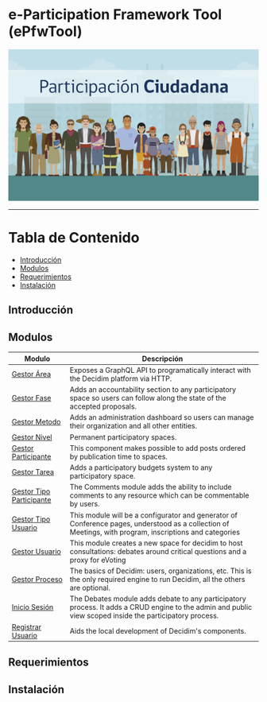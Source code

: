 # e-Participation Framework Tool  (ePfwTool)
<img src="https://github.com/FatalFuryDeveloper/ePfwTool/blob/master/Aplicacion/webapp/recursos/imagenes/logo.jpg" alt="ePfwTool" width="800">

---

# Tabla de Contenido
* [Introducción](#introduccion)
* [Modulos](#modulos)
* [Requerimientos](#requerimientos)
* [Instalación](#instalacion)

## Introducción

## Modulos

| Modulo                                                                                                                                                                  | Descripción                                                                                                                                                                                                                                         |
| ----------------------------------------------------------------------------------------------------------------------------------------------------------------------- | ----------------------------------------------------------------------------------------------------------------------------------------------------------------------------------------------------------------------------------------------------|
| [Gestor Área](https://github.com/FatalFuryDeveloper/ePfwTool/blob/master/Aplicacion/webapp/recursos/js/controladores/GestorAreaControlador.js)                          | Exposes a GraphQL API to programatically interact with the Decidim platform via HTTP.                                                                                                                                                               |
| [Gestor Fase](https://github.com/FatalFuryDeveloper/ePfwTool/blob/master/Aplicacion/webapp/recursos/js/controladores/GestorFaseControlador.js)                          | Adds an accountability section to any participatory space so users can follow along the state of the accepted proposals.                                                                                                                            |
| [Gestor Metodo](https://github.com/FatalFuryDeveloper/ePfwTool/blob/master/Aplicacion/webapp/recursos/js/controladores/GestorMetodoControlador.js)                      | Adds an administration dashboard so users can manage their organization and all other entities.                                                                                                                                                     |
| [Gestor Nivel](https://github.com/FatalFuryDeveloper/ePfwTool/blob/master/Aplicacion/webapp/recursos/js/controladores/GestorNivelControlador.js)                        | Permanent participatory spaces.                                                                                                                                                                                                                     |
| [Gestor Participante](https://github.com/FatalFuryDeveloper/ePfwTool/blob/master/Aplicacion/webapp/recursos/js/controladores/GestorParticipanteControlador.js)          |  This component makes possible to add posts ordered by publication time to spaces.                                                                                                                                                                  |
| [Gestor Tarea](https://github.com/FatalFuryDeveloper/ePfwTool/blob/master/Aplicacion/webapp/recursos/js/controladores/GestorTareaControlador.js)                        | Adds a participatory budgets system to any participatory space.                                                                                                                                                                                     |
| [Gestor Tipo Participante](https://github.com/FatalFuryDeveloper/ePfwTool/blob/master/Aplicacion/webapp/recursos/js/controladores/GestorTipoParticipanteControlador.js) | The Comments module adds the ability to include comments to any resource which can be commentable by users.                                                                                                                                         |
| [Gestor Tipo Usuario](https://github.com/FatalFuryDeveloper/ePfwTool/blob/master/Aplicacion/webapp/recursos/js/controladores/GestorTipoUsuarioControlador.js)           | This module will be a configurator and generator of Conference pages, understood as a collection of Meetings, with program, inscriptions and categories                                                                                             |
| [Gestor Usuario](https://github.com/FatalFuryDeveloper/ePfwTool/blob/master/Aplicacion/webapp/recursos/js/controladores/GestorUsuarioControlador.js)                    |  This module creates a new space for decidim to host consultations: debates around critical questions and a proxy for eVoting                                                                                                                       |
| [Gestor Proceso](https://github.com/FatalFuryDeveloper/ePfwTool/blob/master/Aplicacion/webapp/recursos/js/controladores/ProcesoNuevoControlador.js)                     | The basics of Decidim: users, organizations, etc. This is the only required engine to run Decidim, all the others are optional.                                                                                                                     |
| [Inicio Sesión](https://github.com/FatalFuryDeveloper/ePfwTool/blob/master/Aplicacion/webapp/recursos/js/controladores/InicioSesionControlador.js)                      | The Debates module adds debate to any participatory process. It adds a CRUD engine to the admin and public view scoped inside the participatory process.                                                                                            |
| [Registrar Usuario](https://github.com/FatalFuryDeveloper/ePfwTool/blob/master/Aplicacion/webapp/recursos/js/controladores/RegistrarUsuarioControlador.js)              | Aids the local development of Decidim's components.                                                                                                                                                                                                 |

## Requerimientos

## Instalación

